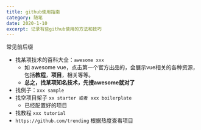 ```yaml
---
title: github使用指南
category: 随笔
date: 2020-1-10
excerpt: 记录有些github使用的方法和技巧
---
```


常见前后缀
- 找某项技术的百科大全：`awesome xxx`
	- 如 awesome vue，点击第一个官方出品的，会展示vue相关的各种资源，包括**教程**，**项目**，相关等等。
	- **总之，找某项知名技术，先搜awesome就对了**
- 找例子：`xxx sample`
- 找空项目架子 `xx starter 或者 xxx boilerplate`
	- 已经配置好的项目 	
- 找教程 `xxx tutorial`
- `https://github.com/trending` 根据热度查看项目

<!--more-->

